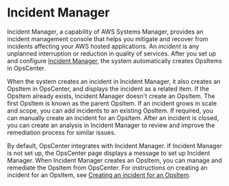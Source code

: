 # Incident Manager<a name="OpsCenter-about-incident-manager"></a>

Incident Manager, a capability of AWS Systems Manager, provides an incident management console that helps you mitigate and recover from incidents affecting your AWS hosted applications\. An *incident* is any unplanned interruption or reduction in quality of services\. After you set up and configure [Incident Manager](https://docs.aws.amazon.com/incident-manager/latest/userguide/what-is-incident-manager.html), the system automatically creates OpsItems in OpsCenter\. 

When the system creates an incident in Incident Manager, it also creates an OpsItem in OpsCenter, and displays the incident as a related item\. If the OpsItem already exists, Incident Manager doesn't create an OpsItem\. The first OpsItem is known as the parent OpsItem\. If an incident grows in scale and scope, you can add incidents to an existing OpsItem\. If required, you can manually create an incident for an OpsItem\. After an incident is closed, you can create an analysis in Incident Manager to review and improve the remediation process for similar issues\. 

By default, OpsCenter integrates with Incident Manager\. If Incident Manager is not set up, the OpsCenter page displays a message to set up Incident Manager\. When Incident Manager creates an OpsItem, you can manage and remediate the OpsItem from OpsCenter\. For instructions on creating an incident for an OpsItem, see [Creating an incident for an OpsItem](OpsCenter-working-with-OpsItems-create-an-incident.md)\. 